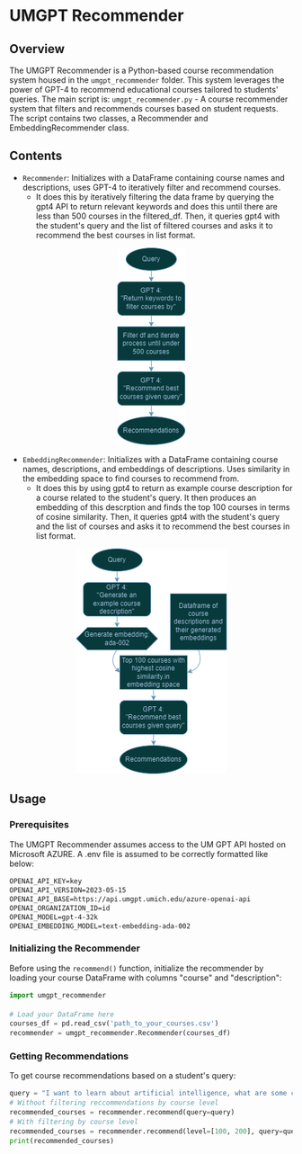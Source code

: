 # UMGPT Recommender

## Overview
The UMGPT Recommender is a Python-based course recommendation system housed in the `umgpt_recommender` folder. This system leverages the power of GPT-4 to recommend educational courses tailored to students' queries. The main script is: `umgpt_recommender.py` - A course recommender system that filters and recommends courses based on student requests.
The script contains two classes, a Recommender and EmbeddingRecommender class.


## Contents
- `Recommender`: Initializes with a DataFrame containing course names and descriptions, uses GPT-4 to iteratively filter and recommend courses.
  -  It does this  by iteratively filtering the data frame by querying the gpt4 API to return relevant keywords and does this until there are less than 500 courses in the filtered_df. Then, it queries gpt4 with the student's query and the list of filtered courses and asks it to recommend the best courses in list format. 

<p align="center">
  <img src="KeywordRecommenderDiagram.png" alt="Keyword Recommender Process">
</p>

- `EmbeddingRecommender`: Initializes with a DataFrame containing course names, descriptions, and embeddings of descriptions. Uses similarity in the embedding space to find courses to recommend from.
  -  It does this by using gpt4 to return as example course description for a course related to the student's query. It then produces an embedding of this descrption and finds the top 100 courses in terms of cosine similarity. Then, it queries gpt4 with the student's query and the list of courses and asks it to recommend the best courses in list format. 

<p align="center">
  <img src="EmbRecommenderDiagram.png" alt="Embedding Recommender Process">
</p>

## Usage
### Prerequisites
The UMGPT Recommender assumes access to the UM GPT API hosted on Microsoft AZURE. A .env file is assumed to be correctly formatted like below:
```
OPENAI_API_KEY=key
OPENAI_API_VERSION=2023-05-15
OPENAI_API_BASE=https://api.umgpt.umich.edu/azure-openai-api
OPENAI_ORGANIZATION_ID=id
OPENAI_MODEL=gpt-4-32k
OPENAI_EMBEDDING_MODEL=text-embedding-ada-002
```

### Initializing the Recommender

Before using the `recommend()` function, initialize the recommender by loading your course DataFrame with columns "course" and "description":

```python
import umgpt_recommender

# Load your DataFrame here
courses_df = pd.read_csv('path_to_your_courses.csv')
recommender = umgpt_recommender.Recommender(courses_df)
```

### Getting Recommendations
To get course recommendations based on a student's query:
```python
query = "I want to learn about artificial intelligence, what are some courses that I could take?"
# Without filtering reccommendations by course level
recommended_courses = recommender.recommend(query=query)
# With filtering by course level
recommended_courses = recommender.recommend(level=[100, 200], query=query)
print(recommended_courses)
```
